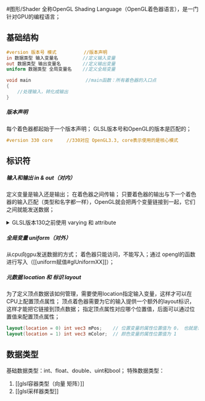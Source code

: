#图形/Shader
全称OpenGL Shading Language（OpenGL着色器语言），是一门针对GPU的编程语言；

## 基础结构
```glsl
#version 版本号 模式          //版本声明
in 数据类型 输入变量名         //定义输入变量 
out 数据类型 输出变量名        //定义输出变量 
uniform 数据类型 全局变量名    //定义全局变量 

void main                    //main函数：所有着色器的入口点 
{
	//处理输入，转化成输出 
}
```

##### 版本声明
每个着色器都起始于一个版本声明；
GLSL版本号和OpenGL的版本是匹配的；
```glsl
#version 330 core     //330对应 OpenGL3.3, core表示使用的是核心模式
```

## 标识符

##### 输入和输出 in & out（对内）
定义变量是输入还是输出；
在着色器之间传输；
只要着色器的输出与下一个着色器的输入匹配（类型和名字都一样），OpenGL就会把两个变量链接到一起，它们之间就能发送数据；
<details><summary>GLSL版本130之前使用 varying 和 attribute</summary>
	<pre>
	变化 varying
	限定变量只能在Shader之间传递；
	是顶点着色器的输出，片元着色器的输入；
	需在2个着色器中同时声明，且保证类型，名称相同；
	在光栅化时，会跟着一起被光栅插值；
	</pre>
	<pre>
	属性 attribute
	只能在顶点着色器中使用；只读，且不能为array或struct；
	</pre>
</details>

##### 全局变量 uniform（对外）
从cpu向gpu发送数据的方式；
着色器只能访问，不能写入；通过 opengl的函数进行写入（[[uniform赋值#glUniformXX]]）；

##### 元数据 location 和 标识 layout
为了定义顶点数据该如何管理，需要使用location指定输入变量，这样才可以在CPU上配置顶点属性；
顶点着色器需要为它的输入提供一个额外的layout标识，这样才能把它链接到顶点数据；
指定顶点属性对应哪个位置值，后面可以通过位置值来配置顶点属性；
```glsl
layout(location = 0) int vec3 mPos;    // 位置变量的属性位置值为 0， 也就是设定了输入变量的位置值(location)
layout(location = 1) int vec3 mColor;  // 颜色变量的属性位置值为 1
```

## 数据类型
基础数据类型：int、float、double、uint和bool；
特殊数据类型：
1. [[glsl容器类型（向量 矩阵）]]
2. [[glsl采样器类型]]


